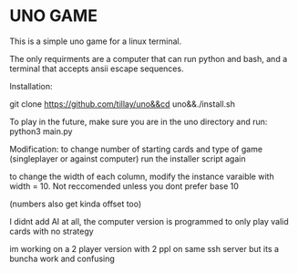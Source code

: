 # UNO GAME
This is a simple uno game for a linux terminal.

The only requirments are a computer that can run python and bash, and a terminal that accepts ansii escape sequences.

Installation:

git clone https://github.com/tillay/uno&&cd uno&&./install.sh

To play in the future, make sure you are in the uno directory and run: python3 main.py

Modification:
to change number of starting cards and type of game (singleplayer or against computer) run the installer script again

to change the width of each column, modify the instance varaible with width = 10. Not reccomended unless you dont prefer base 10

(numbers also get kinda offset too)

I didnt add AI at all, the computer version is programmed to only play valid cards with no strategy

im working on a 2 player version with 2 ppl on same ssh server but its a buncha work and confusing
